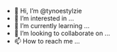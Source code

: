 - 👋 Hi, I’m @tynoestylzie
- 👀 I’m interested in ...
- 🌱 I’m currently learning ...
- 💞️ I’m looking to collaborate on ...
- 📫 How to reach me ...

<!---
tynoestylzie/tynoestylzie is a ✨ special ✨ repository because its `README.md` (this file) appears on your GitHub profile.
You can click the Preview link to take a look at your changes.
--->
